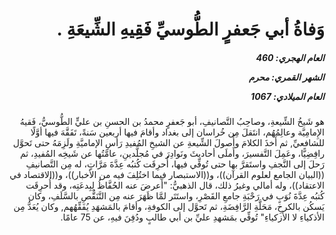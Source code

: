 <h1 dir="rtl">وَفاةُ أبي جَعفرٍ الطُّوسيِّ فَقِيهِ الشِّيعَةِ .</h1>

<h5 dir="rtl">العام الهجري:  460

الشهر القمري: محرم

العام الميلادي: 1067</h5>

<p dir="rtl">هو شَيخُ الشِّيعةِ، وصاحِبُ التَّصانيفِ، أبو جَعفرٍ محمدُ بن الحسنِ بن عليٍّ الطُّوسيُّ، فَقيهُ الإِمامِيَّة وعالِمُهُم، انتَقلَ مِن خُراسان إلى بغداد وأقامَ فيها أربعين سَنةً، تَفَقَّهَ فيها أوَّلًا للشافعيِّ, ثم أَخذَ الكلامَ وأُصولَ الشِّيعةِ عن الشيخِ المُفيدِ رَأسِ الإماميَّةِ ولَزِمَهُ حتى تَحوَّل رافِضِيًّا، وعَمِلَ التَّفسيرَ، وأَملَى أحاديثَ ونَوادِرَ في مُجلَّدينِ، عامَّتُها عن شَيخِه المُفيدِ، ثم رَحلَ إلى النَّجفِ واستَقرَّ بها حتى تُوفِّي فيها، أُحرِقَت كُتبُه عِدَّةَ مَرَّاتٍ، له مِن التَّصانيفِ ((البيان الجامع لعلوم القرآن))، و((الاستبصار فيما اختُلِفَ فيه من الأخبار))، و((الاقتصاد في الاعتقاد))، وله أمالي وغيرُ ذلك، قال الذهبيُّ: "أَعرضَ عنه الحُفَّاظُ لِبِدعَتِه، وقد أُحرِقَت كُتبُه عِدَّةَ نُوَبٍ في رَحْبَةِ جامعِ القَصْرِ، واستَتَر لمَّا ظَهَرَ عنه مِن التَّنَقُّصِ بالسَّلَفِ، وكان يَسكُن بالكرخِ، مَحَلَّةِ الرَّافِضَةِ، ثم تَحوَّل إلى الكوفةِ، وأقامَ بالمَشهَدِ يُفَقِّهُهم, وكان يُعَدُّ مِن الأذكياءِ لا الأزكياءِ" تُوفِّي بمَشهدِ عليِّ بن أبي طالبٍ ودُفِنَ فيهِ، عن 75 عامًا.</p></br>
